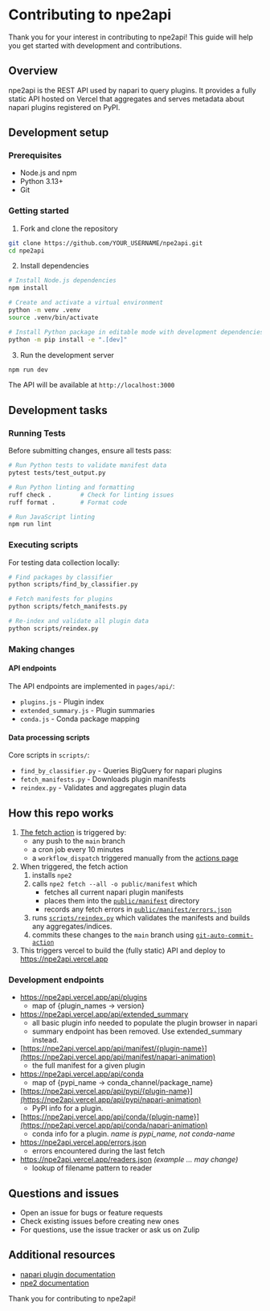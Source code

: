 # Contributing to npe2api

Thank you for your interest in contributing to npe2api! This guide will help you get started with development and contributions.

## Overview

npe2api is the REST API used by napari to query plugins. It provides a fully static API hosted on Vercel that aggregates and serves metadata about napari plugins registered on PyPI.

## Development setup

### Prerequisites
- Node.js and npm
- Python 3.13+
- Git

### Getting started

1. Fork and clone the repository
```bash
git clone https://github.com/YOUR_USERNAME/npe2api.git
cd npe2api
```

2. Install dependencies
```bash
# Install Node.js dependencies
npm install

# Create and activate a virtual environment
python -m venv .venv
source .venv/bin/activate

# Install Python package in editable mode with development dependencies
python -m pip install -e ".[dev]"
```

3. Run the development server
```bash
npm run dev
```

The API will be available at `http://localhost:3000`

## Development tasks

### Running Tests

Before submitting changes, ensure all tests pass:

```bash
# Run Python tests to validate manifest data
pytest tests/test_output.py

# Run Python linting and formatting
ruff check .        # Check for linting issues
ruff format .       # Format code

# Run JavaScript linting
npm run lint
```

### Executing scripts

For testing data collection locally:

```bash
# Find packages by classifier
python scripts/find_by_classifier.py

# Fetch manifests for plugins
python scripts/fetch_manifests.py

# Re-index and validate all plugin data
python scripts/reindex.py
```

### Making changes

#### API endpoints

The API endpoints are implemented in `pages/api/`:
- `plugins.js` - Plugin index
- `extended_summary.js` - Plugin summaries
- `conda.js` - Conda package mapping

#### Data processing scripts

Core scripts in `scripts/`:
- `find_by_classifier.py` - Queries BigQuery for napari plugins
- `fetch_manifests.py` - Downloads plugin manifests
- `reindex.py` - Validates and aggregates plugin data

## How this repo works

1. [The fetch action](.github/workflows/fetch.yml) is triggered by:
    - any push to the `main` branch
    - a cron job every 10 minutes
    - a `workflow_dispatch` triggered manually from the [actions page](https://github.com/napari/npe2api/actions/workflows/fetch.yml)
2. When triggered, the fetch action
    1. installs `npe2`
    2. calls `npe2 fetch --all -o public/manifest` which
        - fetches all current napari plugin manifests
        - places them into the [`public/manifest`](public/manifest/) directory
        - records any fetch errors in [`public/manifest/errors.json`](public/errors.json)
    3. runs [`scripts/reindex.py`](scripts/reindex.py) which validates the manifests and builds any aggregates/indices.
    4. commits these changes to the `main` branch using [`git-auto-commit-action`](https://github.com/stefanzweifel/git-auto-commit-action)
3. This triggers vercel to build the (fully static) API and deploy to
   <https://npe2api.vercel.app>

### Development endpoints

 - <https://npe2api.vercel.app/api/plugins>
     - map of {plugin_names -> version}
 - <https://npe2api.vercel.app/api/extended_summary>
     - all basic plugin info needed to populate the plugin browser in napari
     - summary endpoint has been removed. Use extended_summary instead.
 - [https://npe2api.vercel.app/api/manifest/{plugin-name}](https://npe2api.vercel.app/api/manifest/napari-animation)
     - the full manifest for a given plugin
 - <https://npe2api.vercel.app/api/conda>
     - map of {pypi_name -> conda_channel/package_name}
 - [https://npe2api.vercel.app/api/pypi/{plugin-name}](https://npe2api.vercel.app/api/pypi/napari-animation)
     - PyPI info for a plugin.
 - [https://npe2api.vercel.app/api/conda/{plugin-name}](https://npe2api.vercel.app/api/conda/napari-animation)
     - conda info for a plugin. *name is pypi_name, not conda-name*
 - <https://npe2api.vercel.app/errors.json>
     - errors encountered during the last fetch
 - <https://npe2api.vercel.app/readers.json> *(example ... may change)*
     - lookup of filename pattern to reader

## Questions and issues

- Open an issue for bugs or feature requests
- Check existing issues before creating new ones
- For questions, use the issue tracker or ask us on Zulip

## Additional resources

- [napari plugin documentation](https://napari.org/plugins/)
- [npe2 documentation](https://github.com/napari/npe2)

Thank you for contributing to npe2api!